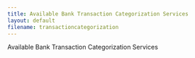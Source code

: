 ```yaml
---
title: Available Bank Transaction Categorization Services
layout: default
filename: transactioncategorization
--- 
```

Available Bank Transaction Categorization Services
